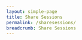 ```yaml
---
layout: simple-page
title: Share Sessions
permalink: /sharesessions/
breadcrumb: Share Sessions
---
```

